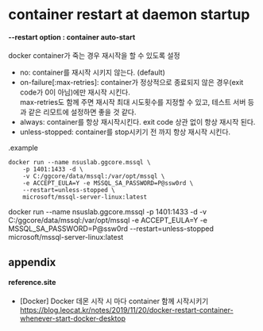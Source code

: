 # container restart at daemon startup

#### --restart option : container auto-start

docker container가 죽는 경우 재시작을 할 수 있도록 설정

- no: container를 재시작 시키지 않는다. (default)
- on-failure[:max-retries]: container가 정상적으로 종료되지 않은 경우(exit code가 0이 아님)에만 재시작 시킨다.  
    max-retries도 함께 주면 재시작 최대 시도횟수를 지정할 수 있고, 테스트 서버 등과 같은 리모트에 설정하면 좋을 것 같다.
- always: container를 항상 재시작시킨다. exit code 상관 없이 항상 재시작 된다.
- unless-stopped: container를 stop시키기 전 까지 항상 재시작 시킨다.

.example
```
docker run --name nsuslab.ggcore.mssql \
    -p 1401:1433 -d \
    -v C:/ggcore/data/mssql:/var/opt/mssql \
    -e ACCEPT_EULA=Y -e MSSQL_SA_PASSWORD=P@ssw0rd \
    --restart=unless-stopped \
    microsoft/mssql-server-linux:latest
```

docker run --name nsuslab.ggcore.mssql -p 1401:1433 -d -v C:/ggcore/data/mssql:/var/opt/mssql -e ACCEPT_EULA=Y -e MSSQL_SA_PASSWORD=P@ssw0rd --restart=unless-stopped microsoft/mssql-server-linux:latest


## appendix

#### reference.site

- [Docker] Docker 데몬 시작 시 마다 container 함께 시작시키기  
https://blog.leocat.kr/notes/2019/11/20/docker-restart-container-whenever-start-docker-desktop
